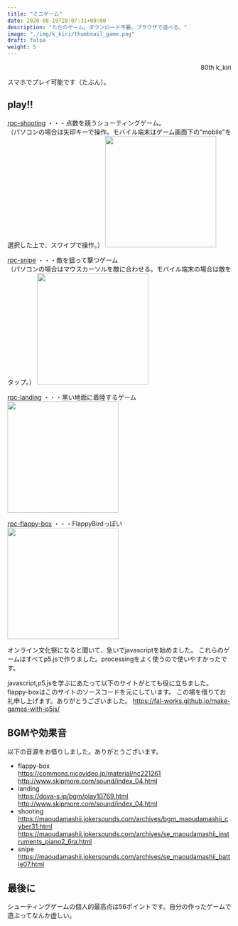 ```yaml
---
title: "ミニゲーム"
date: 2020-08-19T20:07:31+09:00
description: "ただのゲーム。ダウンロード不要。ブラウザで遊べる。"
image: "./img/k_kiri/thumbnail_game.png"
draft: false
weight: 5
---
```


<div align="right">80th k_kiri</div>

スマホでプレイ可能です（たぶん）。

## play!!
[rpc-shooting](https://k-fog.github.io/NEW_GAME/sketch_yoke/index.html)
・・・点数を競うシューティングゲーム。</br>
（パソコンの場合は矢印キーで操作。モバイル端末はゲーム画面下の"mobile"を選択した上で、スワイプで操作。）
<a href="https://k-fog.github.io/NEW_GAME/sketch_yoke/index.html"><img src="../../img/k_kiri/thumbnail_game.png" width="250px" style="text-align:center;"></a>

[rpc-snipe](https://k-fog.github.io/NEW_GAME/sketch_sniping/index.html)
・・・敵を狙って撃つゲーム</br>
（パソコンの場合はマウスカーソルを敵に合わせる。モバイル端末の場合は敵をタップ。）
<a href="https://k-fog.github.io/NEW_GAME/sketch_sniping/index.html"><img src="../../img/k_kiri/snipe.png" width="250px" style="text-align:center;"></a>

[rpc-landing](https://k-fog.github.io/NEW_GAME/sketch_land/index.html)
・・・黒い地面に着陸するゲーム</br>
<a href="https://k-fog.github.io/NEW_GAME/sketch_land/index.html"><img src="../../img/k_kiri/land.png" width="250px" style="text-align:center;"></a>

[rpc-flappy-box](https://k-fog.github.io/NEW_GAME/sketch_flappy/index.html)
・・・FlappyBirdっぽい</br>
<a href="https://k-fog.github.io/NEW_GAME/sketch_flappy/index.html"><img src="../../img/k_kiri/flappy-box.png" 
width="250px" style="text-align:center;"></a>

オンライン文化祭になると聞いて、急いでjavascriptを始めました。
これらのゲームはすべてp5.jsで作りました。processingをよく使うので使いやすかったです。

javascript,p5.jsを学ぶにあたって以下のサイトがとても役に立ちました。
flappy-boxはこのサイトのソースコードを元にしています。
この場を借りてお礼申し上げます。ありがとうございました。
https://fal-works.github.io/make-games-with-p5js/

## BGMや効果音
以下の音源をお借りしました。ありがとうございます。

* flappy-box</br>
https://commons.nicovideo.jp/material/nc221261
http://www.skipmore.com/sound/index_04.html
* landing</br>
https://dova-s.jp/bgm/play10769.html
http://www.skipmore.com/sound/index_04.html
* shooting</br>
https://maoudamashii.jokersounds.com/archives/bgm_maoudamashii_cyber31.html
https://maoudamashii.jokersounds.com/archives/se_maoudamashii_instruments_piano2_6ra.html
* snipe</br>
https://maoudamashii.jokersounds.com/archives/se_maoudamashii_battle07.html


## 最後に
シューティングゲームの個人的最高点は56ポイントです。自分の作ったゲームで遊ぶってなんか虚しい。